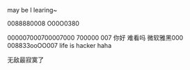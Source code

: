 may be I learing~

0088880008
O00O0380

000007000700007000
700000
007
你好
难看吗
微软雅黑000
008833ooOO007
life is hacker  haha 

无敌最寂寞了


